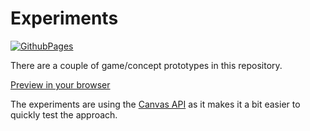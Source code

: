 Experiments
====================

[![GithubPages](https://github.com/ivarprudnikov/canvas-experiments/actions/workflows/ci.yml/badge.svg)](https://github.com/ivarprudnikov/canvas-experiments/actions/workflows/ci.yml)

There are a couple of game/concept prototypes in this repository.

[Preview in your browser]( https://ivarprudnikov.github.io/canvas-experiments/)

The experiments are using the [Canvas API](https://developer.mozilla.org/en-US/docs/Web/API/Canvas_API) 
as it makes it a bit easier to quickly test the approach.
